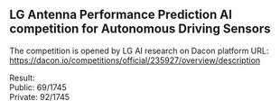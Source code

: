 ## LG Antenna Performance Prediction AI competition for Autonomous Driving Sensors

The competition is opened by LG AI research on Dacon platform
URL: https://dacon.io/competitions/official/235927/overview/description

Result: </br>
Public: 69/1745 </br>
Private: 92/1745
